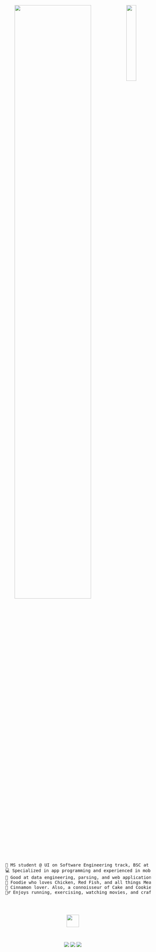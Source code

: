 <div align="center">
<img src="https://gas-kvas.com/uploads/posts/2023-03/1678086988_gas-kvas-com-p-krasivii-zadnii-fon-dlya-risunka-11.png" width="25%" align="right" />
<img src="https://readme-typing-svg.demolab.com?font=Inconsolata&weight=500&size=50&duration=4000&pause=300&color=A7A459&center=true&vCenter=true&multiline=true&repeat=false&random=false&width=1300&height=140&lines=Hello+hello;I'm+Amir%2C+a+fullstack+developer+and+environmental+lover+%E2%9C%A9" width="70%" />
<br><br>
<pre>
    💼 MS student @ UI on Software Engineering track, BSC at Cyber Security.
    💻 Specialized in app programming and experienced in mobile development.
    📖 Good at data engineering, parsing, and web application development.
    🍗 Foodie who loves Chicken, Red Fish, and all things Meat.
    🍩 Cinnamon lover. Also, a connoisseur of Cake and Cookie.
    🏃‍♂️ Enjoys running, exercising, watching movies, and crafting.

</pre>
<br><br>
<img src="https://images.squarespace-cdn.com/content/v1/552dc6dae4b036b38b3d7a6e/1596468461467-NJXJZ6LAZ1XB9H8ZW53X/Blue+West.gif?format=1500w" height="40" />
<br><br><br>
    
[![](https://img.shields.io/badge/telegram-0a66c2)](https://t.me/amiros12345)
[![](https://img.shields.io/badge/vkontakte-6364ff)](https://vk.com/id533965627)
[![](https://img.shields.io/badge/gmail-ff66a)](amirabikhuja@gmail.com)
</div>
